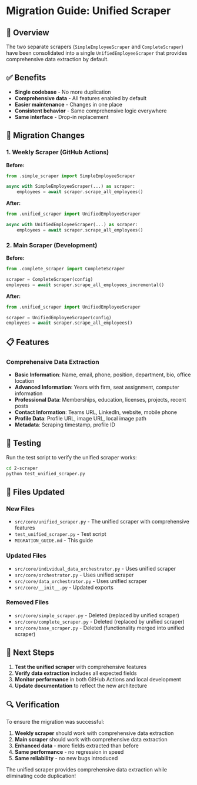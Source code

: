 # Migration Guide: Unified Scraper

## 🎯 Overview

The two separate scrapers (`SimpleEmployeeScraper` and `CompleteScraper`) have been consolidated into a single `UnifiedEmployeeScraper` that provides comprehensive data extraction by default.

## ✅ Benefits

- **Single codebase** - No more duplication
- **Comprehensive data** - All features enabled by default
- **Easier maintenance** - Changes in one place
- **Consistent behavior** - Same comprehensive logic everywhere
- **Same interface** - Drop-in replacement

## 🔄 Migration Changes

### 1. Weekly Scraper (GitHub Actions)
**Before:**
```python
from .simple_scraper import SimpleEmployeeScraper

async with SimpleEmployeeScraper(...) as scraper:
    employees = await scraper.scrape_all_employees()
```

**After:**
```python
from .unified_scraper import UnifiedEmployeeScraper

async with UnifiedEmployeeScraper(...) as scraper:
    employees = await scraper.scrape_all_employees()
```

### 2. Main Scraper (Development)
**Before:**
```python
from .complete_scraper import CompleteScraper

scraper = CompleteScraper(config)
employees = await scraper.scrape_all_employees_incremental()
```

**After:**
```python
from .unified_scraper import UnifiedEmployeeScraper

scraper = UnifiedEmployeeScraper(config)
employees = await scraper.scrape_all_employees()
```

## 📋 Features

### Comprehensive Data Extraction
- **Basic Information**: Name, email, phone, position, department, bio, office location
- **Advanced Information**: Years with firm, seat assignment, computer information
- **Professional Data**: Memberships, education, licenses, projects, recent posts
- **Contact Information**: Teams URL, LinkedIn, website, mobile phone
- **Profile Data**: Profile URL, image URL, local image path
- **Metadata**: Scraping timestamp, profile ID

## 🧪 Testing

Run the test script to verify the unified scraper works:

```bash
cd 2-scraper
python test_unified_scraper.py
```

## 📁 Files Updated

### New Files
- `src/core/unified_scraper.py` - The unified scraper with comprehensive features
- `test_unified_scraper.py` - Test script
- `MIGRATION_GUIDE.md` - This guide

### Updated Files
- `src/core/individual_data_orchestrator.py` - Uses unified scraper
- `src/core/orchestrator.py` - Uses unified scraper
- `src/core/data_orchestrator.py` - Uses unified scraper
- `src/core/__init__.py` - Updated exports

### Removed Files
- `src/core/simple_scraper.py` - Deleted (replaced by unified scraper)
- `src/core/complete_scraper.py` - Deleted (replaced by unified scraper)
- `src/core/base_scraper.py` - Deleted (functionality merged into unified scraper)

## 🚀 Next Steps

1. **Test the unified scraper** with comprehensive features
2. **Verify data extraction** includes all expected fields
3. **Monitor performance** in both GitHub Actions and local development
4. **Update documentation** to reflect the new architecture

## 🔍 Verification

To ensure the migration was successful:

1. **Weekly scraper** should work with comprehensive data extraction
2. **Main scraper** should work with comprehensive data extraction
3. **Enhanced data** - more fields extracted than before
4. **Same performance** - no regression in speed
5. **Same reliability** - no new bugs introduced

The unified scraper provides comprehensive data extraction while eliminating code duplication!
